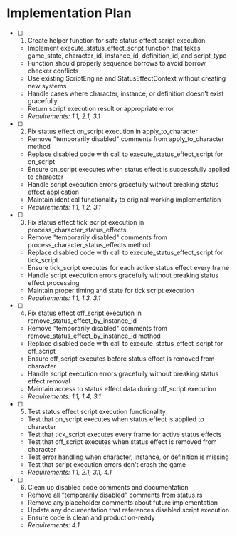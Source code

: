 # Implementation Plan

- [ ] 1. Create helper function for safe status effect script execution

  - Implement execute_status_effect_script function that takes game_state, character_id, instance_id, definition_id, and script_type
  - Function should properly sequence borrows to avoid borrow checker conflicts
  - Use existing ScriptEngine and StatusEffectContext without creating new systems
  - Handle cases where character, instance, or definition doesn't exist gracefully
  - Return script execution result or appropriate error
  - _Requirements: 1.1, 2.1, 3.1_

- [ ] 2. Fix status effect on_script execution in apply_to_character

  - Remove "temporarily disabled" comments from apply_to_character method
  - Replace disabled code with call to execute_status_effect_script for on_script
  - Ensure on_script executes when status effect is successfully applied to character
  - Handle script execution errors gracefully without breaking status effect application
  - Maintain identical functionality to original working implementation
  - _Requirements: 1.1, 1.2, 3.1_

- [ ] 3. Fix status effect tick_script execution in process_character_status_effects

  - Remove "temporarily disabled" comments from process_character_status_effects method
  - Replace disabled code with call to execute_status_effect_script for tick_script
  - Ensure tick_script executes for each active status effect every frame
  - Handle script execution errors gracefully without breaking status effect processing
  - Maintain proper timing and state for tick script execution
  - _Requirements: 1.1, 1.3, 3.1_

- [ ] 4. Fix status effect off_script execution in remove_status_effect_by_instance_id

  - Remove "temporarily disabled" comments from remove_status_effect_by_instance_id method
  - Replace disabled code with call to execute_status_effect_script for off_script
  - Ensure off_script executes before status effect is removed from character
  - Handle script execution errors gracefully without breaking status effect removal
  - Maintain access to status effect data during off_script execution
  - _Requirements: 1.1, 1.4, 3.1_

- [ ] 5. Test status effect script execution functionality

  - Test that on_script executes when status effect is applied to character
  - Test that tick_script executes every frame for active status effects
  - Test that off_script executes when status effect is removed from character
  - Test error handling when character, instance, or definition is missing
  - Test that script execution errors don't crash the game
  - _Requirements: 1.1, 2.1, 3.1, 4.1_

- [ ] 6. Clean up disabled code comments and documentation
  - Remove all "temporarily disabled" comments from status.rs
  - Remove any placeholder comments about future implementation
  - Update any documentation that references disabled script execution
  - Ensure code is clean and production-ready
  - _Requirements: 4.1_
